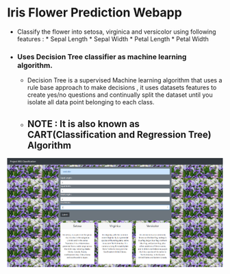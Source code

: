 # Iris Flower Prediction Webapp
* Classify the flower into setosa, virginica and versicolor  using following features :
      * Sepal Length
      * Sepal Width
      * Petal Length
      * Petal Width
* ### Uses Decision Tree classifier as machine learning algorithm.
  * Decision Tree is a supervised Machine learning algorithm that uses a rule base approach to make decisions , it uses datasets features to create yes/no questions and continually split the dataset until you isolate all data point belonging to each class.
 
  * ## NOTE : It is also known as CART(Classification and Regression Tree) Algorithm
  
![](https://github.com/Utshav-paudel/Iris-flower-calssification-webapp/blob/9b741c74d6365e78726bef1116c435625dce80d4/project%20demo.png)
